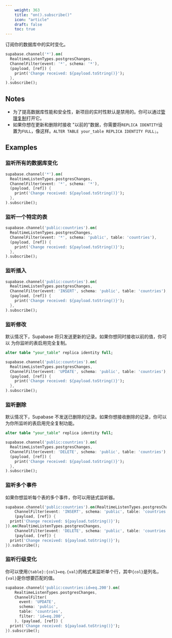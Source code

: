 ```yaml
---
    weight: 363
    title: "on().subscribe()"
    icon: "article"
    draft: false
    toc: true
---
```


订阅你的数据库中的实时变化。


```dart
supabase.channel('*').on(
  RealtimeListenTypes.postgresChanges,
  ChannelFilter(event: '*', schema: '*'),
  (payload, [ref]) {
    print('Change received: ${payload.toString()}');
  },
).subscribe();
```






## Notes

- 为了提高数据库性能和安全性，新项目的实时性默认是禁用的。你可以通过[管理复制](/docs/app/api/api#managing-realtime)打开它。
- 如果你想在更新和删除时接收 "以前的"数据，你需要将`REPLICA IDENTITY`设置为`FULL`，像这样。`ALTER TABLE your_table REPLICA IDENTITY FULL;`。










## Examples

### 监听所有的数据库变化



```dart
supabase.channel('*').on(
  RealtimeListenTypes.postgresChanges,
  ChannelFilter(event: '*', schema: '*'),
  (payload, [ref]) {
    print('Change received: ${payload.toString()}');
  },
).subscribe();
```

### 监听一个特定的表



```dart
supabase.channel('public:countries').on(
  RealtimeListenTypes.postgresChanges,
  ChannelFilter(event: '*', schema: 'public', table: 'countries'),
  (payload, [ref]) {
    print('Change received: ${payload.toString()}');
  },
).subscribe();
```

### 监听插入



```dart
supabase.channel('public:countries').on(
  RealtimeListenTypes.postgresChanges,
  ChannelFilter(event: 'INSERT', schema: 'public', table: 'countries'),
  (payload, [ref]) {
    print('Change received: ${payload.toString()}');
  },
).subscribe();
```

### 监听修改

默认情况下，Supabase 将只发送更新的记录。如果你想同时接收以前的值，你可以 
为你监听的表启用完全复制。

```sql
alter table "your_table" replica identity full;
```


```dart
supabase.channel('public:countries').on(
  RealtimeListenTypes.postgresChanges,
  ChannelFilter(event: 'UPDATE', schema: 'public', table: 'countries'),
  (payload, [ref]) {
    print('Change received: ${payload.toString()}');
  },
).subscribe();
```

### 监听删除

默认情况下，Supabase 不发送已删除的记录。如果你想接收删除的记录，你可以 
为你所监听的表启用完全复制功能。

```sql
alter table "your_table" replica identity full;
```


```dart
supabase.channel('public:countries').on(
  RealtimeListenTypes.postgresChanges,
  ChannelFilter(event: 'DELETE', schema: 'public', table: 'countries'),
  (payload, [ref]) {
    print('Change received: ${payload.toString()}');
  },
).subscribe();
```

### 监听多个事件

如果你想监听每个表的多个事件，你可以用链式监听器。

```dart
supabase.channel('public:countries').on(RealtimeListenTypes.postgresChanges,
    ChannelFilter(event: 'INSERT', schema: 'public', table: 'countries'),
    (payload, [ref]) {
  print('Change received: ${payload.toString()}');
}).on(RealtimeListenTypes.postgresChanges,
    ChannelFilter(event: 'DELETE', schema: 'public', table: 'countries'),
    (payload, [ref]) {
  print('Change received: ${payload.toString()}');
}).subscribe();
```

### 监听行级变化

你可以使用`{table}:{col}=eq.{val}`的格式来监听单个行，其中`{col}`是列名，`{val}`是你想要匹配的值。

```dart
supabase.channel('public:countries:id=eq.200').on(
    RealtimeListenTypes.postgresChanges,
    ChannelFilter(
      event: 'UPDATE',
      schema: 'public',
      table: 'countries',
      filter: 'id=eq.200',
    ), (payload, [ref]) {
  print('Change received: ${payload.toString()}');
}).subscribe();
```